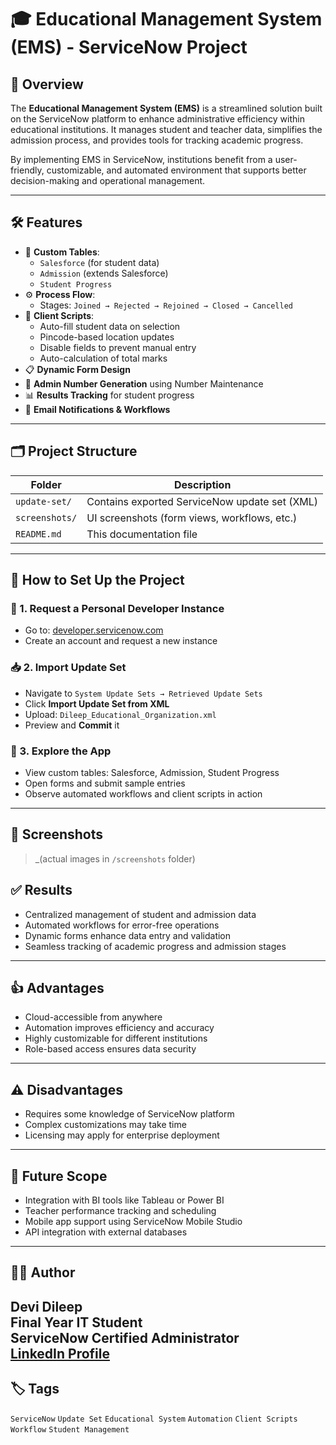 # 🎓 Educational Management System (EMS) - ServiceNow Project

## 📌 Overview
The **Educational Management System (EMS)** is a streamlined solution built on the ServiceNow platform to enhance administrative efficiency within educational institutions. It manages student and teacher data, simplifies the admission process, and provides tools for tracking academic progress.

By implementing EMS in ServiceNow, institutions benefit from a user-friendly, customizable, and automated environment that supports better decision-making and operational management.

---

## 🛠 Features

- 🔖 **Custom Tables**: 
  - `Salesforce` (for student data)
  - `Admission` (extends Salesforce)
  - `Student Progress`
- ⚙️ **Process Flow**:
  - Stages: `Joined → Rejected → Rejoined → Closed → Cancelled`
- 🧠 **Client Scripts**:
  - Auto-fill student data on selection
  - Pincode-based location updates
  - Disable fields to prevent manual entry
  - Auto-calculation of total marks
- 📋 **Dynamic Form Design**
- 🔢 **Admin Number Generation** using Number Maintenance
- 📊 **Results Tracking** for student progress
- 📧 **Email Notifications & Workflows**

---

## 🗂 Project Structure

| Folder          | Description                                      |
|-----------------|--------------------------------------------------|
| `update-set/`   | Contains exported ServiceNow update set (XML)    |
| `screenshots/`  | UI screenshots (form views, workflows, etc.)     |
| `README.md`     | This documentation file                          |

---

## 🚀 How to Set Up the Project

### 🧾 1. Request a Personal Developer Instance
- Go to: [developer.servicenow.com](https://developer.servicenow.com)
- Create an account and request a new instance

### 📥 2. Import Update Set
- Navigate to `System Update Sets → Retrieved Update Sets`
- Click **Import Update Set from XML**
- Upload: `Dileep_Educational_Organization.xml`
- Preview and **Commit** it

### 🧪 3. Explore the App
- View custom tables: Salesforce, Admission, Student Progress
- Open forms and submit sample entries
- Observe automated workflows and client scripts in action

---

## 📸 Screenshots

> _(actual images in `/screenshots` folder)



## ✅ Results

- Centralized management of student and admission data
- Automated workflows for error-free operations
- Dynamic forms enhance data entry and validation
- Seamless tracking of academic progress and admission stages

---

## 👍 Advantages

- Cloud-accessible from anywhere
- Automation improves efficiency and accuracy
- Highly customizable for different institutions
- Role-based access ensures data security

---

## ⚠️ Disadvantages

- Requires some knowledge of ServiceNow platform
- Complex customizations may take time
- Licensing may apply for enterprise deployment

---

## 🔮 Future Scope

- Integration with BI tools like Tableau or Power BI
- Teacher performance tracking and scheduling
- Mobile app support using ServiceNow Mobile Studio
- API integration with external databases

---

## 👨‍💻 Author

**Devi Dileep**  
Final Year IT Student  
ServiceNow Certified Administrator  
[LinkedIn Profile](https://www.linkedin.com/in/devi-dileep-chodapuneedi) 
---

## 🏷️ Tags

`ServiceNow` `Update Set` `Educational System` `Automation` `Client Scripts` `Workflow` `Student Management`

